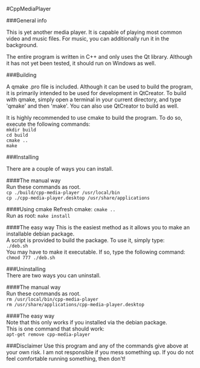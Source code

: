#CppMediaPlayer

###General info

This is yet another media player.
It is capable of playing most common video and music files.
For music, you can additionally run it in the background.

The entire program is written in C++ and only uses the Qt library.
Although it has not yet been tested, it should run on Windows as well.

###Building

A qmake .pro file is included. 
Although it can be used to build the program, it is primarily intended to be used for development in QtCreator.
To build with qmake, simply open a terminal in your current directory, and type 'qmake' and then 'make'.
You can also use QtCreator to build as well.

It is highly recommended to use cmake to build the program.
To do so, execute the following commands:   
`mkdir build`  
`cd build`  
`cmake ..`   
`make`   

###Installing

There are a couple of ways you can install.      

####The manual way   
Run these commands as root.   
`cp ./build/cpp-media-player /usr/local/bin`   
`cp ./cpp-media-player.desktop /usr/share/applications`   

####Using cmake
Refresh cmake:
`cmake ..`   
Run as root:
`make install`   

####The easy way
This is the easiest method as it allows you to make an installable debian package.   
A script is provided to build the package.
To use it, simply type:   
`./deb.sh`   
You may have to make it executable.
If so, type the following command:   
`chmod 777 ./deb.sh`

###Uninstalling   
There are two ways you can uninstall.

####The manual way   
Run these commands as root.   
`rm /usr/local/bin/cpp-media-player`   
`rm /usr/share/applications/cpp-media-player.desktop`   

####The easy way   
Note that this only works if you installed via the debian package.   
This is one command that should work:   
`apt-get remove cpp-media-player`

###Disclaimer
Use this program and any of the commands give above at your own risk.
I am not responsible if you mess something up.
If you do not feel comfortable running something, then don't!


